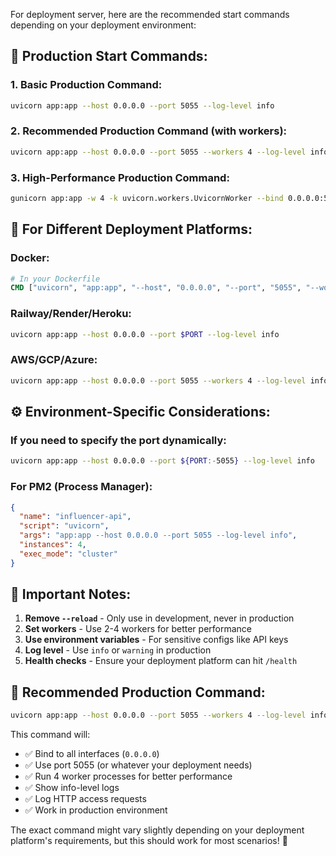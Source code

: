 For deployment server, here are the recommended start commands depending on your deployment environment:

## 🚀 **Production Start Commands:**

### **1. Basic Production Command:**
```bash
uvicorn app:app --host 0.0.0.0 --port 5055 --log-level info
```

### **2. Recommended Production Command (with workers):**
```bash
uvicorn app:app --host 0.0.0.0 --port 5055 --workers 4 --log-level info
```

### **3. High-Performance Production Command:**
```bash
gunicorn app:app -w 4 -k uvicorn.workers.UvicornWorker --bind 0.0.0.0:5055 --log-level info --access-logfile - --error-logfile -
```

## 🐳 **For Different Deployment Platforms:**

### **Docker:**
```dockerfile
# In your Dockerfile
CMD ["uvicorn", "app:app", "--host", "0.0.0.0", "--port", "5055", "--workers", "4"]
```

### **Railway/Render/Heroku:**
```bash
uvicorn app:app --host 0.0.0.0 --port $PORT --log-level info
```

### **AWS/GCP/Azure:**
```bash
uvicorn app:app --host 0.0.0.0 --port 5055 --workers 4 --log-level info --access-log
```

## ⚙️ **Environment-Specific Considerations:**

### **If you need to specify the port dynamically:**
```bash
uvicorn app:app --host 0.0.0.0 --port ${PORT:-5055} --log-level info
```

### **For PM2 (Process Manager):**
```json
{
  "name": "influencer-api",
  "script": "uvicorn",
  "args": "app:app --host 0.0.0.0 --port 5055 --log-level info",
  "instances": 4,
  "exec_mode": "cluster"
}
```

## 🔧 **Important Notes:**

1. **Remove `--reload`** - Only use in development, never in production
2. **Set workers** - Use 2-4 workers for better performance
3. **Use environment variables** - For sensitive configs like API keys
4. **Log level** - Use `info` or `warning` in production
5. **Health checks** - Ensure your deployment platform can hit `/health`

## 🎯 **Recommended Production Command:**
```bash
uvicorn app:app --host 0.0.0.0 --port 5055 --workers 4 --log-level info --access-log
```

This command will:
- ✅ Bind to all interfaces (`0.0.0.0`)
- ✅ Use port 5055 (or whatever your deployment needs)
- ✅ Run 4 worker processes for better performance
- ✅ Show info-level logs
- ✅ Log HTTP access requests
- ✅ Work in production environment

The exact command might vary slightly depending on your deployment platform's requirements, but this should work for most scenarios! 🚀